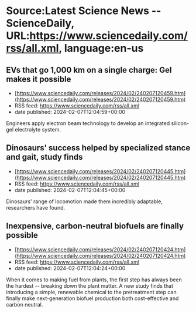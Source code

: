 # Source:Latest Science News -- ScienceDaily, URL:https://www.sciencedaily.com/rss/all.xml, language:en-us

## EVs that go 1,000 km on a single charge: Gel makes it possible
 - [https://www.sciencedaily.com/releases/2024/02/240207120459.htm](https://www.sciencedaily.com/releases/2024/02/240207120459.htm)
 - RSS feed: https://www.sciencedaily.com/rss/all.xml
 - date published: 2024-02-07T12:04:59+00:00

Engineers apply electron beam technology to develop an integrated silicon-gel electrolyte system.

## Dinosaurs' success helped by specialized stance and gait, study finds
 - [https://www.sciencedaily.com/releases/2024/02/240207120445.htm](https://www.sciencedaily.com/releases/2024/02/240207120445.htm)
 - RSS feed: https://www.sciencedaily.com/rss/all.xml
 - date published: 2024-02-07T12:04:45+00:00

Dinosaurs' range of locomotion made them incredibly adaptable, researchers have found.

## Inexpensive, carbon-neutral biofuels are finally possible
 - [https://www.sciencedaily.com/releases/2024/02/240207120424.htm](https://www.sciencedaily.com/releases/2024/02/240207120424.htm)
 - RSS feed: https://www.sciencedaily.com/rss/all.xml
 - date published: 2024-02-07T12:04:24+00:00

When it comes to making fuel from plants, the first step has always been the hardest -- breaking down the plant matter. A new study finds that introducing a simple, renewable chemical to the pretreatment step can finally make next-generation biofuel production both cost-effective and carbon neutral.

